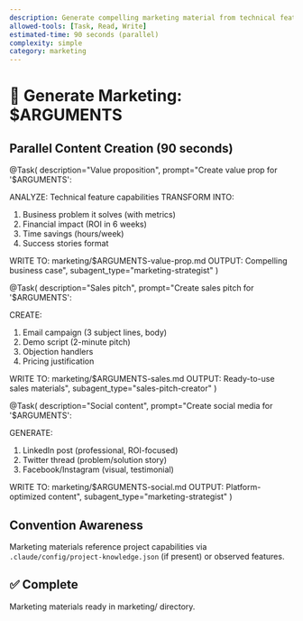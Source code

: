 ```yaml
---
description: Generate compelling marketing material from technical features
allowed-tools: [Task, Read, Write]
estimated-time: 90 seconds (parallel)
complexity: simple
category: marketing
---
```


# 📢 Generate Marketing: $ARGUMENTS

## Parallel Content Creation (90 seconds)

@Task(
  description="Value proposition",
  prompt="Create value prop for '$ARGUMENTS':
  
  ANALYZE: Technical feature capabilities
  TRANSFORM INTO:
  1. Business problem it solves (with metrics)
  2. Financial impact (ROI in 6 weeks)
  3. Time savings (hours/week)
  4. Success stories format
  
  WRITE TO: marketing/$ARGUMENTS-value-prop.md
  OUTPUT: Compelling business case",
  subagent_type="marketing-strategist"
)

@Task(
  description="Sales pitch",
  prompt="Create sales pitch for '$ARGUMENTS':
  
  CREATE:
  1. Email campaign (3 subject lines, body)
  2. Demo script (2-minute pitch)
  3. Objection handlers
  4. Pricing justification
  
  WRITE TO: marketing/$ARGUMENTS-sales.md
  OUTPUT: Ready-to-use sales materials",
  subagent_type="sales-pitch-creator"
)

@Task(
  description="Social content",
  prompt="Create social media for '$ARGUMENTS':
  
  GENERATE:
  1. LinkedIn post (professional, ROI-focused)
  2. Twitter thread (problem/solution story)
  3. Facebook/Instagram (visual, testimonial)
  
  WRITE TO: marketing/$ARGUMENTS-social.md
  OUTPUT: Platform-optimized content",
  subagent_type="marketing-strategist"
)

## Convention Awareness

Marketing materials reference project capabilities via `.claude/config/project-knowledge.json` (if present) or observed features.

## ✅ Complete
Marketing materials ready in marketing/ directory.
